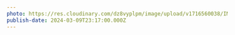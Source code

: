 ```yaml
---
photo: https://res.cloudinary.com/dz8vyplpm/image/upload/v1716560038/IMG_9208_pwjejn.jpg
publish-date: 2024-03-09T23:17:00.000Z
---
```

